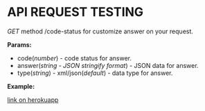 # API REQUEST TESTING

*GET* method /code-status for customize answer on your request.

**Params:**
* code(*number*) - code status for answer.
* answer(*string - JSON stringify format*) - JSON data for answer.
* type(*string*) - xml/json(*default*) - data type for answer.

**Example:**

[link on herokuapp](https://apireqtest.herokuapp.com/code-status?code=200&type=xml&answer=%7B%22holiday%22%3A%5B%7B%22title%22%3A%22Christmas%22%2C%22date%22%3A%222021.12.25%22%7D%2C%7B%22title%22%3A%22New%20Year%22%2C%22date%22%3A%222022.01.01%22%7D%5D%7D)
